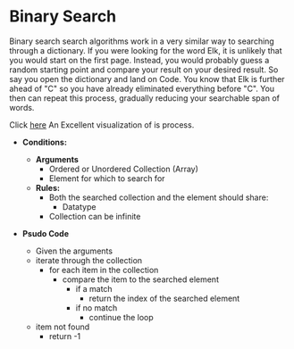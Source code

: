 # Binary Search

Binary search search algorithms work in a very similar way to searching through a dictionary. If you were looking for the word Elk, it is unlikely that you would start on the first page. Instead, you would probably guess a random starting point and compare your result on your desired result. So say you open the dictionary and land on Code. You know that Elk is further ahead of "C" so you have already eliminated everything before "C". You then can repeat this process, gradually reducing your searchable span of words.

Click [here](https://www.cs.usfca.edu/~galles/visualization/Search.html) An Excellent visualization of is process.



- **Conditions:**
  - **Arguments**
    - Ordered or Unordered Collection (Array)
    - Element for which to search for
  - **Rules:**
    - Both the searched collection and the element should share:
      - Datatype
    - Collection can be infinite

- **Psudo Code**
  - Given the arguments
  - iterate through the collection
    - for each item in the collection
      - compare the item to the searched element
        - if a match
          - return the index of the searched element
        - if no match
          - continue the loop
  - item not found
    - return -1
